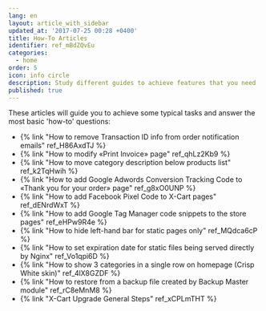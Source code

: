 ```yaml
---
lang: en
layout: article_with_sidebar
updated_at: '2017-07-25 00:28 +0400'
title: How-To Articles
identifier: ref_mBdZQvEu
categories:
  - home
order: 5
icon: info circle
description: Study different guides to achieve features that you need
published: true
---
```


These articles will guide you to achieve some typical tasks and answer the most basic 'how-to' questions:

*   {% link "How to remove Transaction ID info from order notification emails" ref_H86AxdTJ %}
*   {% link "How to modify «Print Invoice» page" ref_qhLz2Kb9 %}
*   {% link "How to move category description below products list" ref_k2TqHwih %}
*   {% link "How to add Google Adwords Conversion Tracking Code to «Thank you for your order» page" ref_g8xO0UNP %}
*   {% link "How to add Facebook Pixel Сode to X-Cart pages" ref_dENrdWxT %}
*   {% link "How to add Google Tag Manager code snippets to the store pages" ref_eHPw9R4e %}
*   {% link "How to hide left-hand bar for static pages only" ref_MQdca6cP %}
*   {% link "How to set expiration date for static files being served directly by Nginx" ref_Vo1qpi6D %}
*   {% link "How to show 3 categories in a single row on homepage (Crisp White skin)" ref_4lX8GZDF %}
*   {% link "How to restore from a backup file created by Backup Master module" ref_rC8eMnM8 %}
*   {% link "X-Cart Upgrade General Steps" ref_xCPLmTHT %}

